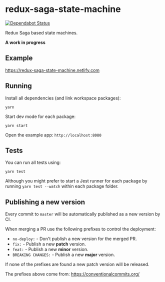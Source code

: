 # redux-saga-state-machine

[![Dependabot Status](https://api.dependabot.com/badges/status?host=github&identifier=130120161)](https://dependabot.com)

Redux Saga based state machines.

**A work in progress**

## Example

https://redux-saga-state-machine.netlify.com

## Running

Install all dependencies (and link workspace packages):

```
yarn
```

Start dev mode for each package:

```
yarn start
```

Open the example app: `http://localhost:8080`

## Tests

You can run all tests using:

```
yarn test
```

Although you might prefer to start a Jest runner for each package by running `yarn test --watch` within each package folder.

## Publishing a new version

Every commit to `master` will be automatically published as a new version by CI.

When merging a PR use the following prefixes to control the deployment:

- `no-deploy:` - Don't publish a new version for the merged PR.
- `fix:` - Publish a new **patch** version.
- `feat:` - Publish a new **minor** version.
- `BREAKING CHANGES:` - Publish a new **major** version.

If none of the prefixes are found a new patch version will be released.

The prefixes above come from: https://conventionalcommits.org/
